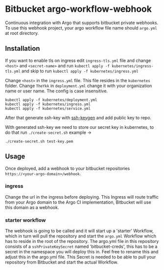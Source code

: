 # Bitbucket argo-workflow-webhook
Continuous integration with Argo that supports bitbucket private webhooks.
To use this webhook project, your argo workflow file name should `argo.yml` at root directory.

## Installation
If you want to enable tls on ingress edit `ingress-tls.yml` file and change `<host>` and `<secret-name>` and run `kubectl apply -f kubernetes/ingress-tls.yml` and skip to run `kubectl apply -f kubernetes/ingress.yml`


Change `<host>` in the `ingress.yml` file. This file resides in the `kubernetes` folder.
Change `TheYkk` in `deployment.yml` change it with your organization name or user name. The config is case insensitive.

```
kubectl apply -f kubernetes/deployment.yml
kubectl apply -f kubernetes/ingress.yml
kubectl apply -f kubernetes/service.yml
```

After that generate ssh-key with [ssh-keygen](https://support.atlassian.com/bitbucket-cloud/docs/set-up-an-ssh-key/) and add public key to repo.

With generated ssh-key we need to store our secret key in kubernetes, to do that run `./create-secret.sh` example ->

```
./create-secret.sh test-key.pem
```

## Usage
Once deployed, add a webhook to your bitbucket repositories `https://<your-argo-domain>/webhook`.

### ingress
Change the url in the ingress before deploying. This Ingress will route traffic from your Argo domain to the Argo CI implementation, Bitbucket will use this domain as a webhook.

### starter workflow 
The webhook is going to be called and it will start up a 'starter' Workflow, which in turn will pull the repository and start the ```argo.yml``` Workflow which has to reside in the root of the repository. The argo.yml file in this repository consists of a ```sshPrivateKeySecret``` named 'bitbucket-creds', this has to be a secret in the namespace you will deploy this in. Feel free to rename this and adjust this in the argo.yml file. This Secret is needed to be able to pull your repository from Bitbucket and start the actual Workflow.

